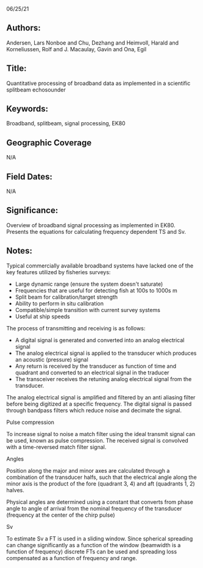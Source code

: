06/25/21
## Authors:
Andersen, Lars Nonboe and Chu, Dezhang and Heimvoll, Harald and Korneliussen, Rolf and J. Macaulay, Gavin and Ona, Egil
## Title:
Quantitative processing of broadband data as implemented in a scientific splitbeam echosounder
## Keywords:
Broadband, splitbeam, signal processing, EK80
## Geographic Coverage
N/A
## Field Dates:
N/A
## Significance:
Overview of broadband signal processing as implemented in EK80. Presents the equations for calculating frequency dependent TS and Sv.

## Notes:
Typical commercially available broadband systems have lacked one of the key features utilized by fisheries surveys:
- Large dynamic range (ensure the system doesn't saturate)
- Frequencies that are useful for detecting fish at 100s to 1000s m
- Split beam for calibration/target strength
- Ability to perform in situ calibration
- Compatible/simple transition with current survey systems
- Useful at ship speeds

The process of transmitting and receiving is as follows:
- A digital signal is generated and converted into an analog electrical signal
- The analog electrical signal is applied to the transducer which produces an acoustic (pressure) signal
- Any return is received by the transducer as  function of time and quadrant and converted to an electrical signal in the traducer
- The transceiver receives the retuning analog electrical signal from the transducer.

The analog electrical signal is amplified and filtered by an anti aliasing filter before being digitized at a specific frequency. The digital signal is passed through bandpass filters which reduce noise and decimate the signal.

Pulse compression

To increase signal to noise a match filter using the ideal transmit signal can be used, known as pulse compression. The received signal is convolved with a time-reversed match filter signal.

Angles

Position along the major and minor axes are calculated through a combination of the transducer halfs, such that the electrical angle along the minor axis is the product of the fore (quadrant 3, 4) and aft (quadrants 1, 2) halves.

Physical angles are determined using a constant that converts from phase angle to angle of arrival from the nominal frequency of the transducer (frequency at the center of the chirp pulse)

Sv

To estimate Sv a FT is used in a sliding window. Since spherical spreading can change significantly as a function of the window (beamwidth is a function of frequency) discrete FTs can be used and spreading loss compensated as a function of frequency and range.
